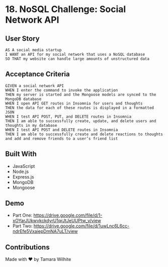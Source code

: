 # 18. NoSQL Challenge: Social Network API

## User Story
```
AS A social media startup
I WANT an API for my social network that uses a NoSQL database
SO THAT my website can handle large amounts of unstructured data
```

## Acceptance Criteria
```
GIVEN a social network API
WHEN I enter the command to invoke the application
THEN my server is started and the Mongoose models are synced to the MongoDB database
WHEN I open API GET routes in Insomnia for users and thoughts
THEN the data for each of these routes is displayed in a formatted JSON
WHEN I test API POST, PUT, and DELETE routes in Insomnia
THEN I am able to successfully create, update, and delete users and thoughts in my database
WHEN I test API POST and DELETE routes in Insomnia
THEN I am able to successfully create and delete reactions to thoughts and add and remove friends to a user’s friend list
```

## Built With
* JavaScript
* Node.js
* Express.js
* MongoDB
* Mongoose

## Demo
* Part One: https://drive.google.com/file/d/1-xOYarJUkwvkckdyrU1qrJtJeUUPtw_y/view
* Part Two: https://drive.google.com/file/d/1uwLnc6L6cc-ndrEfe5VxaiepDmNA7uLT/view

## Contributions
Made with ❤️️ by Tamara Wilhite